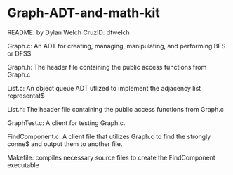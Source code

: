 # Graph-ADT-and-math-kit

README: by Dylan Welch CruzID: dtwelch

Graph.c: An ADT for creating, managing, manipulating, and performing BFS or DFS$

Graph.h: The header file containing the public access functions from Graph.c

List.c: An object queue ADT utlized to implement the adjacency list representat$

List.h: The header file containing the public access functions from Graph.c

GraphTest.c: A client for testing Graph.c.

FindComponent.c: A client file that utilizes Graph.c to find the strongly conne$
 and output them to another file.

Makefile: compiles necessary source files to create the FindComponent executable
